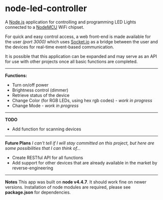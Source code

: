 # node-led-controller
A [Node.js](https://nodejs.org/en) application for controlling and programming LED Lights connected to a [NodeMCU](http://nodemcu.com/index_en.html) WiFi chipset.

For quick and easy control access, a web front-end is made available for the user *(port 3000)* which uses [Socket.io](http://socket.io/) as a bridge between the user and the devices for real-time event-based communication.

It is possible that this application can be expanded and may serve as an API for use with other projects once all basic functions are completed.


----------
**Functions:**

- Turn on/off power
- Brightness control (dimmer)
- Retrieve status of the device
- Change Color (for RGB LEDs, using hex rgb codes) - *work in progress*
- Change Mode   - *work in progress*
 
----------
**TODO**

- Add function for scanning devices

----------
**Future Plans**
*I can't tell if I will stay committed on this project, but here are some possibilities that I can think of...*

- Create RESTful API for all functions
- Add support for other devices that are already available in the market by reverse-engineering


----------
**Notes**
This app was built on **node v4.4.7**. It should work fine on newer versions.
Installation of node modules are required, please see **package.json** for dependencies.